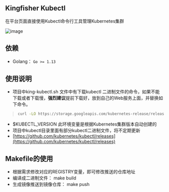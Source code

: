## Kingfisher Kubectl

在平台页面直接使用Kubectl命令行工具管理Kubernetes集群

![image](screenshots/kubectl.gif)

## 依赖

- Golang： `Go >= 1.13`

## 使用说明

- 项目中king-kubectl.sh 文件中有下载kubectl 二进制文件的命令，如果不能下载或者下载慢，**强烈建议**提前下载好，放到自己的Web服务上面，并替换如下命令。
>```Bash
>curl -LO https://storage.googleapis.com/kubernetes-release/release/$KUBECTL_VERSION/bin/linux/amd64/kubectl
>```
- $KUBECTL_VERSION 此环境变量是根据Kubernetes集群版本自动创建的
- 项目中kubectl目录里面有部分kubectl二进制文件，将不定期更新
- [https://github.com/kubernetes/kubectl/releases](https://github.com/kubernetes/kubectl/releases)

## Makefile的使用

- 根据需求修改对应的REGISTRY变量，即可修改推送的仓库地址
- 编译成二进制文件： make build
- 生成镜像推送到镜像仓库： make push

